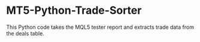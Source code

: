 # MT5-Python-Trade-Sorter
This Python code takes the MQL5 tester report and extracts trade data from the deals table.
